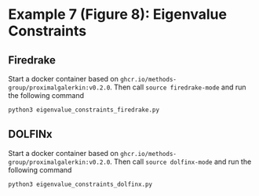 # Example 7 (Figure 8): Eigenvalue Constraints

## Firedrake
Start a docker container based on `ghcr.io/methods-group/proximalgalerkin:v0.2.0`.
Then call `source firedrake-mode` and run the following command

```bash
python3 eigenvalue_constraints_firedrake.py
```

## DOLFINx
Start a docker container based on `ghcr.io/methods-group/proximalgalerkin:v0.2.0`.
Then call `source dolfinx-mode` and run the following command

```bash
python3 eigenvalue_constraints_dolfinx.py
```

